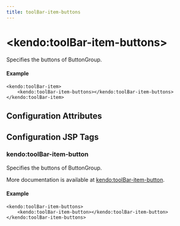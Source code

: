 ```yaml
---
title: toolBar-item-buttons
---
```


# \<kendo:toolBar-item-buttons\>

Specifies the buttons of ButtonGroup.

#### Example
    <kendo:toolBar-item>
        <kendo:toolBar-item-buttons></kendo:toolBar-item-buttons>
    </kendo:toolBar-item>

## Configuration Attributes


##  Configuration JSP Tags

### kendo:toolBar-item-button

Specifies the buttons of ButtonGroup.

More documentation is available at [kendo:toolBar-item-button](/api/wrappers/jsp/toolbar/item-button).

#### Example

    <kendo:toolBar-item-buttons>
        <kendo:toolBar-item-button></kendo:toolBar-item-button>
    </kendo:toolBar-item-buttons>

